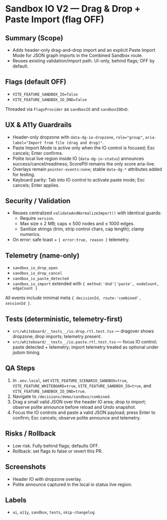 # Sandbox IO V2 — Drag & Drop + Paste Import (flag OFF)

## Summary (Scope)
- Adds header-only drag-and-drop import and an explicit Paste Import Mode for JSON graph imports in the Combined Sandbox route.
- Reuses existing validation/import path. UI-only, behind flags; OFF by default.

## Flags (default OFF)
- `VITE_FEATURE_SANDBOX_IO=false`
- `VITE_FEATURE_SANDBOX_IO_DND=false`

Threaded via `FlagsProvider` as `sandboxIO` and `sandboxIODnD`.

## UX & A11y Guardrails
- Header-only dropzone with `data-dg-io-dropzone`, `role="group"`, `aria-label="Import from file (drag and drop)"`.
- Paste Import Mode is active only when the IO control is focused; Esc cancels; Enter confirms.
- Polite local live region inside IO (`data-dg-io-status`) announces success/cancel/readiness; ScorePill remains the only score aria-live.
- Overlays remain `pointer-events:none`; stable `data-dg-*` attributes added for testing.
- Keyboard parity: Tab into IO control to activate paste mode; Esc cancels; Enter applies.

## Security / Validation
- Reuses centralized `validateAndNormalizeImport()` with identical guards:
  - Require `version`.
  - Max size ≤ 2 MB; caps ≤ 500 nodes and ≤ 1000 edges.
  - Sanitize strings (trim, strip control chars, cap length); clamp numerics.
- On error: safe toast + `{ error:true, reason }` telemetry.

## Telemetry (name-only)
- `sandbox_io_drop_open`
- `sandbox_io_drop_cancel`
- `sandbox_io_paste_detected`
- `sandbox_io_import` extended with `{ method:'dnd'|'paste', nodeCount, edgeCount }`

All events include minimal meta `{ decisionId, route:'combined', sessionId }`.

## Tests (deterministic, telemetry-first)
- `src/whiteboard/__tests__/io.drop.rtl.test.tsx` — dragover shows dropzone; drop imports; telemetry present.
- `src/whiteboard/__tests__/io.paste.rtl.test.tsx` — focus IO control; paste detected + telemetry; import telemetry treated as optional under jsdom timing.

## QA Steps
1) In `.env.local`, set `VITE_FEATURE_SCENARIO_SANDBOX=true`, `VITE_FEATURE_WHITEBOARD=true`, `VITE_FEATURE_SANDBOX_IO=true`, and `VITE_FEATURE_SANDBOX_IO_DND=true`.
2) Navigate to `/decisions/demo/sandbox/combined`.
3) Drag a small valid JSON over the header IO area; drop to import; observe polite announce before reload and Undo snapshot.
4) Focus the IO controls and paste a valid JSON payload; press Enter to confirm; Esc cancels; observe polite announce and telemetry.

## Risks / Rollback
- Low risk. Fully behind flags; defaults OFF.
- Rollback: set flags to false or revert this PR.

## Screenshots
- Header IO with dropzone overlay.
- Polite announce captured in the local io status live region.

## Labels
- `ui`, `a11y`, `sandbox`, `tests`, `skip-changelog`
